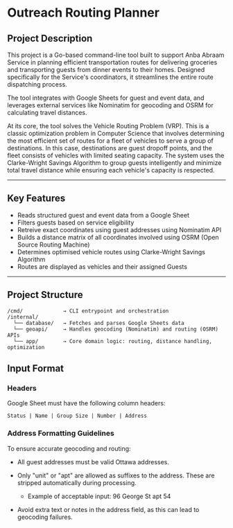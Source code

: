 # Outreach Routing Planner

## Project Description
This project is a Go-based command-line tool built to support Anba Abraam Service in planning efficient transportation routes for delivering groceries and transporting guests from dinner events to their homes. Designed specifically for the Service's coordinators, it streamlines the entire route dispatching process.

The tool integrates with Google Sheets for guest and event data, and leverages external services like Nominatim for geocoding and OSRM for calculating travel distances. 

At its core, the tool solves the Vehicle Routing Problem (VRP). This is a classic optimization problem in Computer Science that involves determining the most efficient set of routes for a fleet of vehicles to serve a group of destinations. In this case, destinations are guest dropoff points, and the fleet consists of vehicles with limited seating capacity. The system uses the Clarke-Wright Savings Algorithm to group guests intelligently and minimize total travel distance while ensuring each vehicle's capacity is respected.

---

## Key Features

- Reads structured guest and event data from a Google Sheet
- Filters guests based on service eligibility
- Retreive exact coordinates using guest addresses using Nominatim API
- Builds a distance matrix of all coordinates involved using OSRM (Open Source Routing Machine)
- Determines optimised vehicle routes using Clarke-Wright Savings Algorithm
- Routes are displayed as vehicles and their assigned Guests
---

## Project Structure
```
/cmd/             → CLI entrypoint and orchestration
/internal/
  └── database/   → Fetches and parses Google Sheets data
  └── geoapi/     → Handles geocoding (Nominatim) and routing (OSRM) APIs
  └── app/        → Core domain logic: routing, distance handling, optimization
```


## Input Format

### Headers
Google Sheet must have the following column headers:
```
Status | Name | Group Size | Number | Address
```
### Address Formatting Guidelines
To ensure accurate geocoding and routing:

- All guest addresses must be valid Ottawa addresses.

- Only "unit" or "apt" are allowed as suffixes to the address. These are stripped automatically during processing.

  - Example of acceptable input: 96 George St apt 54

- Avoid extra text or notes in the address field, as this can lead to geocoding failures.
